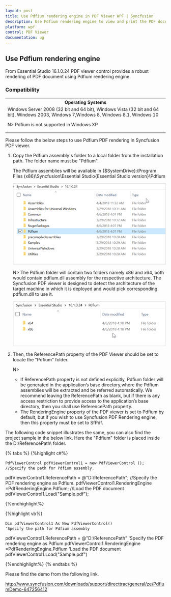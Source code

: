 ```yaml
---
layout: post
title: Use Pdfium rendering engine in PDF Viewer WPF | Syncfusion
description: Use Pdfium rendering engine to view and print the PDF document efficiently in PDF Viewer WPF application
platform: wpf
control: PDF Viewer
documentation: ug
---
```


## Use Pdfium rendering engine

From Essential Studio 16.1.0.24 PDF viewer control provides a robust rendering of PDF document using Pdfium rendering engine. 

### Compatibility

<table>
<tr>
<th>
Operating Systems</th></tr>
<tr>
<td>
Windows Server 2008 (32 bit and 64 bit), Windows Vista (32 bit and 64 bit), Windows 2003, Windows 7,Windows 8, Windows 8.1, Windows 10

N> Pdfium is not supported in Windows XP
</td></tr>
</table>

Please follow the below steps to use Pdfium PDF rendering in Syncfusion PDF viewer.

1.	Copy the Pdfium assembly&#39;s folder to a local folder from the installation path. The folder name must be &#34;Pdfium&#34;.

	The Pdfium assemblies will be available in 
    {$SystemDrive}:\Program Files (x86)\Syncfusion\Essential Studio\{Essential Studio version}\Pdfium 
	
	![Pdfium folder structure](Use-Pdfium-rendering-engine_images/Use-Pdfium-rendering-engine_img1.png)
	
	N> The Pdfium folder will contain two folders namely x86 and x64, both would contain pdfium.dll assembly for the respective architecture. The Syncfusion PDF viewer is designed to detect the architecture of the target machine in which it is deployed and would pick corresponding pdfium.dll to use it. 
	
	![Pdfium sub folders](Use-Pdfium-rendering-engine_images/Use-Pdfium-rendering-engine_img2.png)
	
2.	Then, the ReferencePath property of the PDF Viewer should be set to locate the &#34;Pdfium&#34; folder. 

	N>  
	* If ReferencePath property is not defined explicitly, Pdfium folder will be generated in the application’s base directory,where the Pdfium assemblies will be extracted and be referred automatically. We recommend leaving the ReferencePath as blank, but if there is any access restriction to provide access to the application’s base directory, then you shall use ReferencePath property. 
	* The RenderingEngine property of the PDF viewer is set to Pdfium by default, but if you wish to use Syncfusion PDF Rendering engine, then this property must be set to SfPdf. 

The following code snippet illustrates the same, you can also find the project sample in the below link. Here the &#34;Pdfium&#34; folder is placed inside the D:\ReferencePath\ folder.

{% tabs %}
{%highlight c#%}

	PdfViewerControl pdfViewerControl1 = new PdfViewerControl ();
	//Specify the path for Pdfium assembly. 
pdfViewerControl1.ReferencePath = @"D:\ReferencePath\";
	//Specify the PDF rendering engine as Pdfium.
	pdfViewerControl1.RenderingEngine =PdfRenderingEngine.Pdfium; 
	//Load the PDF document 
	pdfViewerControl1.Load("Sample.pdf");

{%endhighlight%}


{%highlight vb%}

	Dim pdfViewerControl1 As New PdfViewerControl()
    'Specify the path for Pdfium assembly
pdfViewerControl1.ReferencePath = @"D:\ReferencePath\"
    'Specify the PDF rendering engine as Pdfium
	pdfViewerControl1.RenderingEngine =PdfRenderingEngine.Pdfium 
	'Load the PDF document 
	pdfViewerControl1.Load("Sample.pdf")

{%endhighlight%}
{% endtabs %}

Please find the demo from the following link.

<http://www.syncfusion.com/downloads/support/directtrac/general/ze/PdfiumDemo-647256412>
